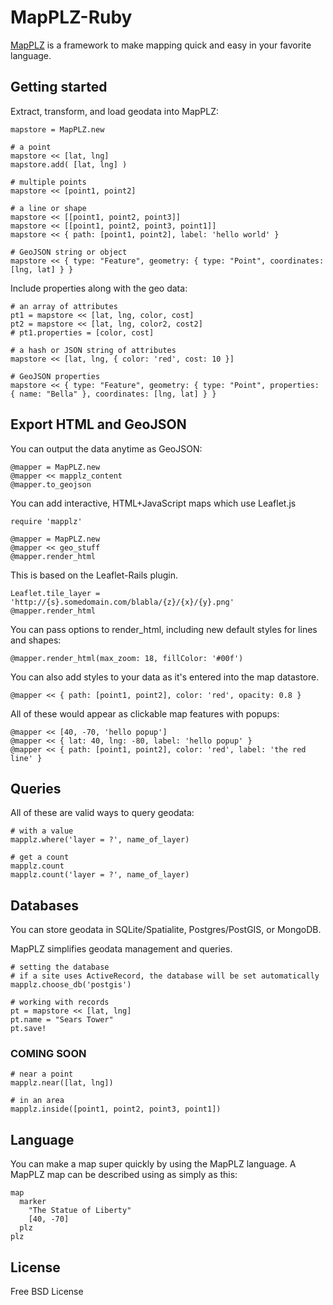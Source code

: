 # MapPLZ-Ruby

[MapPLZ](http://mapplz.com) is a framework to make mapping quick and easy in
your favorite language.

## Getting started

Extract, transform, and load geodata into MapPLZ:

```
mapstore = MapPLZ.new

# a point
mapstore << [lat, lng]
mapstore.add( [lat, lng] )

# multiple points
mapstore << [point1, point2]

# a line or shape
mapstore << [[point1, point2, point3]]
mapstore << [[point1, point2, point3, point1]]
mapstore << { path: [point1, point2], label: 'hello world' }

# GeoJSON string or object
mapstore << { type: "Feature", geometry: { type: "Point", coordinates: [lng, lat] } }
```

Include properties along with the geo data:

```
# an array of attributes
pt1 = mapstore << [lat, lng, color, cost]
pt2 = mapstore << [lat, lng, color2, cost2]
# pt1.properties = [color, cost]

# a hash or JSON string of attributes
mapstore << [lat, lng, { color: 'red', cost: 10 }]

# GeoJSON properties
mapstore << { type: "Feature", geometry: { type: "Point", properties: { name: "Bella" }, coordinates: [lng, lat] } }
```

## Export HTML and GeoJSON

You can output the data anytime as GeoJSON:

```
@mapper = MapPLZ.new
@mapper << mapplz_content
@mapper.to_geojson
```

You can add interactive, HTML+JavaScript maps which use Leaflet.js

```
require 'mapplz'

@mapper = MapPLZ.new
@mapper << geo_stuff
@mapper.render_html
```

This is based on the Leaflet-Rails plugin.

```
Leaflet.tile_layer = 'http://{s}.somedomain.com/blabla/{z}/{x}/{y}.png'
@mapper.render_html
```

You can pass options to render_html, including new default styles for lines and shapes:

```
@mapper.render_html(max_zoom: 18, fillColor: '#00f')
```

You can also add styles to your data as it's entered into the map datastore.

```
@mapper << { path: [point1, point2], color: 'red', opacity: 0.8 }
```

All of these would appear as clickable map features with popups:

```
@mapper << [40, -70, 'hello popup']
@mapper << { lat: 40, lng: -80, label: 'hello popup' }
@mapper << { path: [point1, point2], color: 'red', label: 'the red line' }
```

## Queries

All of these are valid ways to query geodata:

```
# with a value
mapplz.where('layer = ?', name_of_layer)

# get a count
mapplz.count
mapplz.count('layer = ?', name_of_layer)
```

## Databases

You can store geodata in SQLite/Spatialite, Postgres/PostGIS, or MongoDB.

MapPLZ simplifies geodata management and queries.

```
# setting the database
# if a site uses ActiveRecord, the database will be set automatically
mapplz.choose_db('postgis')
```

```
# working with records
pt = mapstore << [lat, lng]
pt.name = "Sears Tower"
pt.save!
```

### COMING SOON

```
# near a point
mapplz.near([lat, lng])

# in an area
mapplz.inside([point1, point2, point3, point1])
```

## Language
You can make a map super quickly by using the MapPLZ language. A MapPLZ map
can be described using as simply as this:

```
map
  marker
    "The Statue of Liberty"
    [40, -70]
  plz
plz
```

## License

Free BSD License
